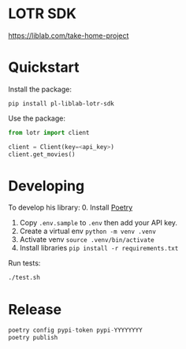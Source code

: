# LOTR SDK

https://liblab.com/take-home-project

# Quickstart

Install the package:

```
pip install pl-liblab-lotr-sdk
```

Use the package:

```python
from lotr import client

client = Client(key=<api_key>)
client.get_movies()
```


# Developing

To develop his library:
0. Install [Poetry](https://python-poetry.org/)
1. Copy `.env.sample` to `.env` then add your API key.
2. Create a virtual env `python -m venv .venv`
3. Activate venv `source .venv/bin/activate`
4. Install libraries `pip install -r requirements.txt`

Run tests:
```bash
./test.sh
```

# Release

```python
poetry config pypi-token pypi-YYYYYYYY
poetry publish
```
